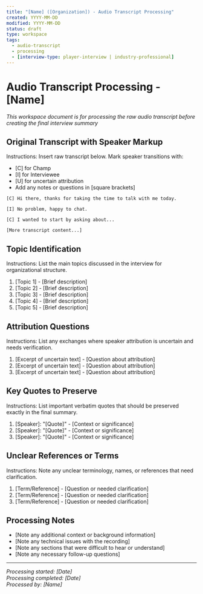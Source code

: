 ```yaml
---
title: "[Name] ([Organization]) - Audio Transcript Processing"
created: YYYY-MM-DD
modified: YYYY-MM-DD
status: draft
type: workspace
tags: 
  - audio-transcript
  - processing
  - [interview-type: player-interview | industry-professional]
---
```


# Audio Transcript Processing - [Name]

*This workspace document is for processing the raw audio transcript before creating the final interview summary*

## Original Transcript with Speaker Markup

Instructions: Insert raw transcript below. Mark speaker transitions with:
- [C] for Champ
- [I] for Interviewee
- [U] for uncertain attribution
- Add any notes or questions in [square brackets]

```
[C] Hi there, thanks for taking the time to talk with me today.

[I] No problem, happy to chat.

[C] I wanted to start by asking about...

[More transcript content...]
```

## Topic Identification

Instructions: List the main topics discussed in the interview for organizational structure.

1. [Topic 1] - [Brief description]
2. [Topic 2] - [Brief description]
3. [Topic 3] - [Brief description]
4. [Topic 4] - [Brief description]
5. [Topic 5] - [Brief description]

## Attribution Questions

Instructions: List any exchanges where speaker attribution is uncertain and needs verification.

1. [Excerpt of uncertain text] - [Question about attribution]
2. [Excerpt of uncertain text] - [Question about attribution]
3. [Excerpt of uncertain text] - [Question about attribution]

## Key Quotes to Preserve

Instructions: List important verbatim quotes that should be preserved exactly in the final summary.

1. [Speaker]: "[Quote]" - [Context or significance]
2. [Speaker]: "[Quote]" - [Context or significance]
3. [Speaker]: "[Quote]" - [Context or significance]

## Unclear References or Terms

Instructions: Note any unclear terminology, names, or references that need clarification.

1. [Term/Reference] - [Question or needed clarification]
2. [Term/Reference] - [Question or needed clarification]
3. [Term/Reference] - [Question or needed clarification]

## Processing Notes

- [Note any additional context or background information]
- [Note any technical issues with the recording]
- [Note any sections that were difficult to hear or understand]
- [Note any necessary follow-up questions]

---

*Processing started: [Date]*  
*Processing completed: [Date]*  
*Processed by: [Name]*

